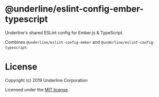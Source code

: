 # @underline/eslint-config-ember-typescript

Underline's shared ESLint config for Ember.js & TypeScript.

Combines `@underline/eslint-config-ember` and `@underline/eslint-config-typescript`.

# License

Copyright (c) 2019 Underline Corporation

Licensed under the [MIT license](https://github.com/underline/eslint-config/blob/master/LICENSE.md).
